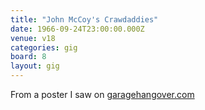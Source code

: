 ```yaml
---
title: "John McCoy's Crawdaddies"
date: 1966-09-24T23:00:00.000Z
venue: v18
categories: gig
board: 8
layout: gig
---
```

From a poster I saw on <a href="http://www.garagehangover.com">garagehangover.com</a>